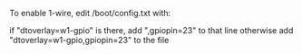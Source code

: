 To enable 1-wire, edit /boot/config.txt with:

if "dtoverlay=w1-gpio" is there, add ",gpiopin=23" to that line
otherwise add "dtoverlay=w1-gpio,gpiopin=23" to the file
